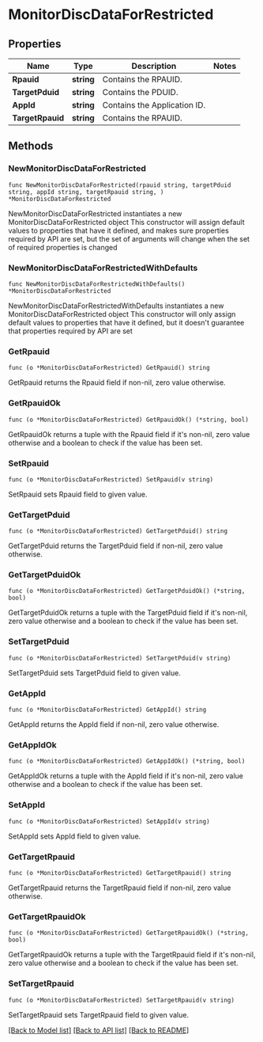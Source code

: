 # MonitorDiscDataForRestricted

## Properties

Name | Type | Description | Notes
------------ | ------------- | ------------- | -------------
**Rpauid** | **string** | Contains the RPAUID. | 
**TargetPduid** | **string** | Contains the PDUID. | 
**AppId** | **string** | Contains the Application ID. | 
**TargetRpauid** | **string** | Contains the RPAUID. | 

## Methods

### NewMonitorDiscDataForRestricted

`func NewMonitorDiscDataForRestricted(rpauid string, targetPduid string, appId string, targetRpauid string, ) *MonitorDiscDataForRestricted`

NewMonitorDiscDataForRestricted instantiates a new MonitorDiscDataForRestricted object
This constructor will assign default values to properties that have it defined,
and makes sure properties required by API are set, but the set of arguments
will change when the set of required properties is changed

### NewMonitorDiscDataForRestrictedWithDefaults

`func NewMonitorDiscDataForRestrictedWithDefaults() *MonitorDiscDataForRestricted`

NewMonitorDiscDataForRestrictedWithDefaults instantiates a new MonitorDiscDataForRestricted object
This constructor will only assign default values to properties that have it defined,
but it doesn't guarantee that properties required by API are set

### GetRpauid

`func (o *MonitorDiscDataForRestricted) GetRpauid() string`

GetRpauid returns the Rpauid field if non-nil, zero value otherwise.

### GetRpauidOk

`func (o *MonitorDiscDataForRestricted) GetRpauidOk() (*string, bool)`

GetRpauidOk returns a tuple with the Rpauid field if it's non-nil, zero value otherwise
and a boolean to check if the value has been set.

### SetRpauid

`func (o *MonitorDiscDataForRestricted) SetRpauid(v string)`

SetRpauid sets Rpauid field to given value.


### GetTargetPduid

`func (o *MonitorDiscDataForRestricted) GetTargetPduid() string`

GetTargetPduid returns the TargetPduid field if non-nil, zero value otherwise.

### GetTargetPduidOk

`func (o *MonitorDiscDataForRestricted) GetTargetPduidOk() (*string, bool)`

GetTargetPduidOk returns a tuple with the TargetPduid field if it's non-nil, zero value otherwise
and a boolean to check if the value has been set.

### SetTargetPduid

`func (o *MonitorDiscDataForRestricted) SetTargetPduid(v string)`

SetTargetPduid sets TargetPduid field to given value.


### GetAppId

`func (o *MonitorDiscDataForRestricted) GetAppId() string`

GetAppId returns the AppId field if non-nil, zero value otherwise.

### GetAppIdOk

`func (o *MonitorDiscDataForRestricted) GetAppIdOk() (*string, bool)`

GetAppIdOk returns a tuple with the AppId field if it's non-nil, zero value otherwise
and a boolean to check if the value has been set.

### SetAppId

`func (o *MonitorDiscDataForRestricted) SetAppId(v string)`

SetAppId sets AppId field to given value.


### GetTargetRpauid

`func (o *MonitorDiscDataForRestricted) GetTargetRpauid() string`

GetTargetRpauid returns the TargetRpauid field if non-nil, zero value otherwise.

### GetTargetRpauidOk

`func (o *MonitorDiscDataForRestricted) GetTargetRpauidOk() (*string, bool)`

GetTargetRpauidOk returns a tuple with the TargetRpauid field if it's non-nil, zero value otherwise
and a boolean to check if the value has been set.

### SetTargetRpauid

`func (o *MonitorDiscDataForRestricted) SetTargetRpauid(v string)`

SetTargetRpauid sets TargetRpauid field to given value.



[[Back to Model list]](../README.md#documentation-for-models) [[Back to API list]](../README.md#documentation-for-api-endpoints) [[Back to README]](../README.md)


